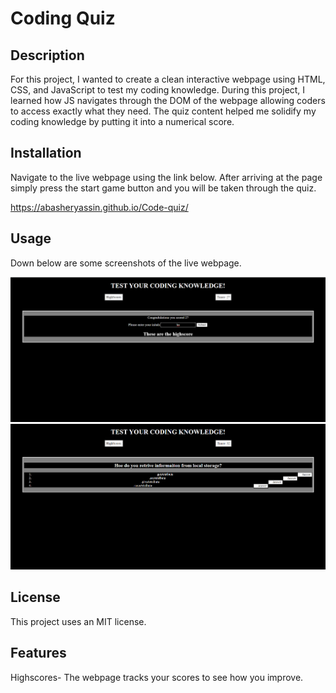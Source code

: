 # Coding Quiz

## Description

For this project, I wanted to create a clean interactive webpage using HTML, CSS, and JavaScript to test my coding knowledge. During this project, I learned how JS navigates through the DOM of the webpage allowing coders to access exactly what they need. The quiz content helped me solidify my coding knowledge by putting it into a numerical score.

## Installation

Navigate to the live webpage using the link below. After arriving at the page simply press the start game button and you will be taken through the quiz.

https://abasheryassin.github.io/Code-quiz/

## Usage

Down below are some screenshots of the live webpage.

![alt text](assets/code-quiz-score.png)
![alt text](assets/code-quiz-questions.png)

## License

This project uses an MIT license.

## Features

Highscores- The webpage tracks your scores to see how you improve.
